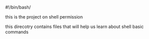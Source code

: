 #!/bin/bash/

this is the project on shell permission 

this direcotry contains files that will help us learn about shell basic commands 

